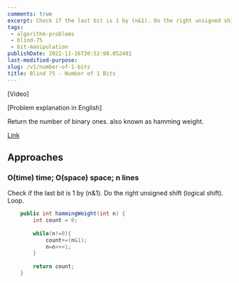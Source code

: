 ```yaml
---
comments: true
excerpt: Check if the last bit is 1 by (n&1). Do the right unsigned shift (logical shift >>>). Loop.
tags:
 - algorithm-problems
 - blind-75
 - bit-manipulation
publishDate: 2022-11-16T20:52:08.052481
last-modified-purpose:
slug: /v1/number-of-1-bits
title: Blind 75 - Number of 1 Bits
---
```


[Video]

[Problem explanation in English]

Return the number of binary ones. also known as hamming weight.

[Link](https://leetcode.com/problems/number-of-1-bits/)

## Approaches

### O(time) time; O(space) space; n lines

Check if the last bit is 1 by (n&1). Do the right unsigned shift (logical shift). Loop.

```java
    public int hammingWeight(int n) {
        int count = 0;
        
        while(n!=0){
            count+=(n&1);
            n=n>>>1;
        }
        
        return count;
    }
```
